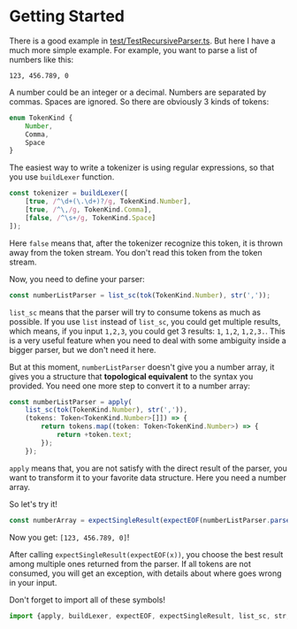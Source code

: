 # Getting Started

There is a good example in [test/TestRecursiveParser.ts](./packages/tspc-test/src/TestRecursiveParser.ts). But here I have a much more simple example. For example, you want to parse a list of numbers like this:

```plaintext
123, 456.789, 0
```

A number could be an integer or a decimal. Numbers are separated by commas. Spaces are ignored. So there are obviously 3 kinds of tokens:

```typescript
enum TokenKind {
    Number,
    Comma,
    Space
}
```

The easiest way to write a tokenizer is using regular expressions, so that you use `buildLexer` function.

```typescript
const tokenizer = buildLexer([
    [true, /^\d+(\.\d+)?/g, TokenKind.Number],
    [true, /^\,/g, TokenKind.Comma],
    [false, /^\s+/g, TokenKind.Space]
]);
```

Here `false` means that, after the tokenizer recognize this token, it is thrown away from the token stream. You don't read this token from the token stream.

Now, you need to define your parser:

```typescript
const numberListParser = list_sc(tok(TokenKind.Number), str(','));
```

`list_sc` means that the parser will try to consume tokens as much as possible.
If you use `list` instead of `list_sc`, you could get multiple results, which means, if you input `1,2,3`, you could get 3 results: `1`, `1,2`, `1,2,3.`.
This is a very useful feature when you need to deal with some ambiguity inside a bigger parser, but we don't need it here.

But at this moment, `numberListParser` doesn't give you a number array, it gives you a structure that **topological equivalent** to the syntax you provided. You need one more step to convert it to a number array:

```typescript
const numberListParser = apply(
    list_sc(tok(TokenKind.Number), str(',')),
    (tokens: Token<TokenKind.Number>[]]) => {
        return tokens.map((token: Token<TokenKind.Number>) => {
            return +token.text;
        });
    });
```

`apply` means that, you are not satisfy with the direct result of the parser, you want to transform it to your favorite data structure. Here you need a number array.

So let's try it!

```typescript
const numberArray = expectSingleResult(expectEOF(numberListParser.parse(tokenizer.parse('123, 456.789, 0'))));
```

Now you get: `[123, 456.789, 0]`!

After calling `expectSingleResult(expectEOF(x))`, you choose the best result among multiple ones returned from the parser. If all tokens are not consumed, you will get an exception, with details about where goes wrong in your input.

Don't forget to import all of these symbols!

```typescript
import {apply, buildLexer, expectEOF, expectSingleResult, list_sc, str, tok, Token} from 'typescript-parsec';
```
